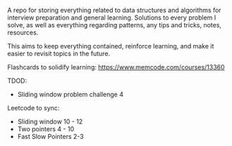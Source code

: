 ﻿A repo for storing everything related to data structures and algorithms for interview preparation and general learning. Solutions to every problem I solve, as well as everything regarding patterns, any tips and tricks, notes, resources.

This aims to keep everything contained, reinforce learning, and make it easier to revisit topics in the future.

Flashcards to solidify learning: https://www.memcode.com/courses/13360

TDOD:

- Sliding window problem challenge 4

Leetcode to sync:

- Sliding window 10 - 12
- Two pointers 4 - 10
- Fast Slow Pointers 2-3
